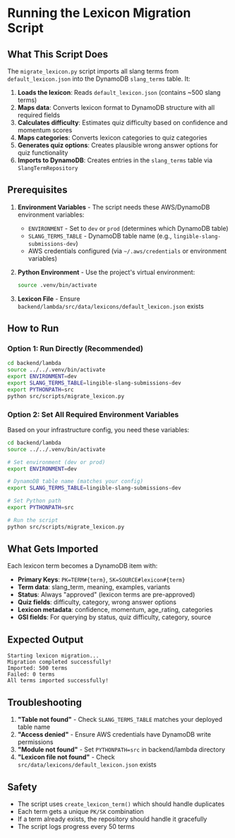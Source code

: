 # Running the Lexicon Migration Script

## What This Script Does

The `migrate_lexicon.py` script imports all slang terms from `default_lexicon.json` into the DynamoDB `slang_terms` table. It:

1. **Loads the lexicon**: Reads `default_lexicon.json` (contains ~500 slang terms)
2. **Maps data**: Converts lexicon format to DynamoDB structure with all required fields
3. **Calculates difficulty**: Estimates quiz difficulty based on confidence and momentum scores
4. **Maps categories**: Converts lexicon categories to quiz categories
5. **Generates quiz options**: Creates plausible wrong answer options for quiz functionality
6. **Imports to DynamoDB**: Creates entries in the `slang_terms` table via `SlangTermRepository`

## Prerequisites

1. **Environment Variables** - The script needs these AWS/DynamoDB environment variables:
   - `ENVIRONMENT` - Set to `dev` or `prod` (determines which DynamoDB table)
   - `SLANG_TERMS_TABLE` - DynamoDB table name (e.g., `lingible-slang-submissions-dev`)
   - AWS credentials configured (via `~/.aws/credentials` or environment variables)

2. **Python Environment** - Use the project's virtual environment:
   ```bash
   source .venv/bin/activate
   ```

3. **Lexicon File** - Ensure `backend/lambda/src/data/lexicons/default_lexicon.json` exists

## How to Run

### Option 1: Run Directly (Recommended)

```bash
cd backend/lambda
source ../../.venv/bin/activate
export ENVIRONMENT=dev
export SLANG_TERMS_TABLE=lingible-slang-submissions-dev
export PYTHONPATH=src
python src/scripts/migrate_lexicon.py
```

### Option 2: Set All Required Environment Variables

Based on your infrastructure config, you need these variables:

```bash
cd backend/lambda
source ../../.venv/bin/activate

# Set environment (dev or prod)
export ENVIRONMENT=dev

# DynamoDB table name (matches your config)
export SLANG_TERMS_TABLE=lingible-slang-submissions-dev

# Set Python path
export PYTHONPATH=src

# Run the script
python src/scripts/migrate_lexicon.py
```

## What Gets Imported

Each lexicon term becomes a DynamoDB item with:
- **Primary Keys**: `PK=TERM#{term}`, `SK=SOURCE#lexicon#{term}`
- **Term data**: slang_term, meaning, examples, variants
- **Status**: Always "approved" (lexicon terms are pre-approved)
- **Quiz fields**: difficulty, category, wrong answer options
- **Lexicon metadata**: confidence, momentum, age_rating, categories
- **GSI fields**: For querying by status, quiz difficulty, category, source

## Expected Output

```
Starting lexicon migration...
Migration completed successfully!
Imported: 500 terms
Failed: 0 terms
All terms imported successfully!
```

## Troubleshooting

1. **"Table not found"** - Check `SLANG_TERMS_TABLE` matches your deployed table name
2. **"Access denied"** - Ensure AWS credentials have DynamoDB write permissions
3. **"Module not found"** - Set `PYTHONPATH=src` in backend/lambda directory
4. **"Lexicon file not found"** - Check `src/data/lexicons/default_lexicon.json` exists

## Safety

- The script uses `create_lexicon_term()` which should handle duplicates
- Each term gets a unique `PK/SK` combination
- If a term already exists, the repository should handle it gracefully
- The script logs progress every 50 terms
